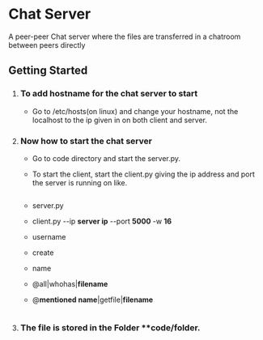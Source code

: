 # Chat Server
A peer-peer Chat server where the files are transferred in a chatroom between peers directly

## Getting Started 
1. ### To add hostname for the chat server to start 
   - Go to /etc/hosts(on linux) and change your hostname, not the localhost to the ip given in <ifconfig> on both client and server.
2. ### Now how to start the chat server 
   - Go to code directory and start the server.py.
   - To start the client, start the client.py giving the ip address and port the server is running on like. 
     
     ```
   - server.py
   - client.py --ip **server ip** --port **5000** -w **16**
   - username
   - create
   - name
   - @all|whohas|**filename**
   - @**mentioned name**|getfile|**filename**
     ```
3. ### The file is stored in the Folder **code/folder. 
